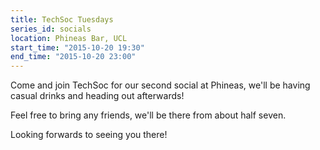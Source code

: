 ```yaml
---
title: TechSoc Tuesdays
series_id: socials
location: Phineas Bar, UCL
start_time: "2015-10-20 19:30"
end_time: "2015-10-20 23:00"
---
```


Come and join TechSoc for our second social at Phineas, we'll be having casual drinks and heading out afterwards!

Feel free to bring any friends, we'll be there from about half seven.

Looking forwards to seeing you there!
